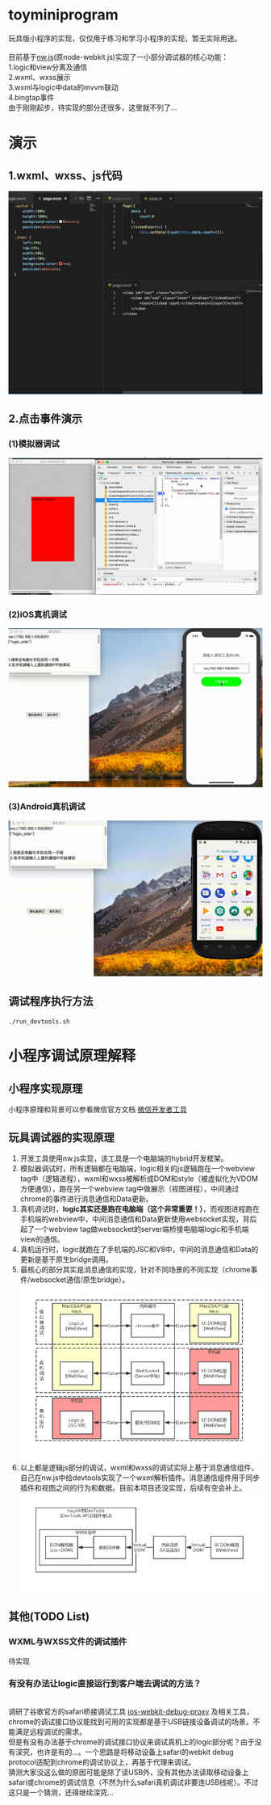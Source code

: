 # toyminiprogram
玩具版小程序的实现，仅仅用于练习和学习小程序的实现，暂无实际用途。
<br />
<br />目前基于[nw.js](https://github.com/nwjs/nw.js)(原node-webkit.js)实现了一小部分调试器的核心功能：
<br />1.logic和view分离及通信
<br />2.wxml、wxss展示
<br />3.wxml与logic中data的mvvm联动
<br />4.bingtap事件
<br />由于刚刚起步，待实现的部分还很多，这里就不列了...
<br />
# 演示
## 1.wxml、wxss、js代码
![代码演示](https://raw.githubusercontent.com/monkeybad/toyminiprogram/master/document/img/code.jpg '代码演示')
## 2.点击事件演示
### (1)模拟器调试
![模拟器动图演示](https://raw.githubusercontent.com/monkeybad/toyminiprogram/master/document/img/demo.gif '模拟器动图演示')
<br />
### (2)iOS真机调试
![iOS动图演示](https://raw.githubusercontent.com/monkeybad/toyminiprogram/master/document/img/demo_ios.gif 'iOS动图演示')
<br />
### (3)Android真机调试
![Android动图演示](https://raw.githubusercontent.com/monkeybad/toyminiprogram/master/document/img/demo_android.gif 'Android真机动图演示')
<br />
## 调试程序执行方法
`./run_devtools.sh`
<br />
# 小程序调试原理解释
## 小程序实现原理
小程序原理和背景可以参看微信官方文档 [微信开发者工具](https://developers.weixin.qq.com/ebook?action=get_post_info&docid=0000a24f9d0ac86b00867f43a5700a '微信开发者工具')
## 玩具调试器的实现原理
1. 开发工具使用nw.js实现，该工具是一个电脑端的hybrid开发框架。
2. 模拟器调试时，所有逻辑都在电脑端，logic相关的js逻辑跑在一个webview tag中（逻辑进程），wxml和wxss被解析成DOM和style（被虚拟化为VDOM方便通信），跑在另一个webview tag中做展示（视图进程），中间通过chrome的事件进行消息通信和Data更新。
3. 真机调试时，**logic其实还是跑在电脑端（这个非常重要！）**，而视图进程跑在手机端的webview中，中间消息通信和Data更新使用websocket实现，背后起了一个webview tag做websocket的server端桥接电脑端logic和手机端view的通信。
4. 真机运行时，logic就跑在了手机端的JSC和V8中，中间的消息通信和Data的更新是基于原生bridge调用。
5. 最核心的部分其实是消息通信的实现，针对不同场景的不同实现（chrome事件/websocket通信/原生bridge）。
![逻辑flow](https://raw.githubusercontent.com/monkeybad/toyminiprogram/master/document/img/logic_debug_flow.png '逻辑flow')
6. 以上都是逻辑js部分的调试，wxml和wxss的调试实际上基于消息通信组件，自己在nw.js中给devtools实现了一个wxml解析插件。消息通信组件用于同步插件和视图之间的行为和数据。目前本项目还没实现，后续有空会补上。
![视图flow](https://raw.githubusercontent.com/monkeybad/toyminiprogram/master/document/img/wxml_debug_flow.png '视图flow')
## 其他(TODO List)
### WXML与WXSS文件的调试插件
待实现
### 有没有办法让logic直接运行到客户端去调试的方法？
<br />调研了谷歌官方的safari桥接调试工具 [ios-webkit-debug-proxy](https://github.com/google/ios-webkit-debug-proxy) 及相关工具，chrome的调试接口协议能找到可用的实现都是基于USB链接设备调试的场景。不能满足远程调试的需求。
<br />但是有没有办法基于chrome的调试接口协议来调试真机上的logic部分呢？由于没有深究，也许是有的...。一个思路是将移动设备上safari的webkit debug protocol适配到chrome的调试协议上，再基于代理来调试。
<br />猜测大家没这么做的原因可能是除了读USB外，没有其他办法读取移动设备上safari或chrome的调试信息（不然为什么safari真机调试非要连USB线呢）。不过这只是一个猜测，还得继续深究...
